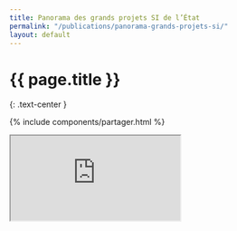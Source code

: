 ```yaml
---
title: Panorama des grands projets SI de l’État
permalink: "/publications/panorama-grands-projets-si/"
layout: default
---
```


# {{ page.title }}
{: .text-center }

{% include components/partager.html %}


<div class="responsive-embed">
  <iframe class="no-border" src="https://disic.github.io/panorama/" allowfullscreen></iframe>
</div>

